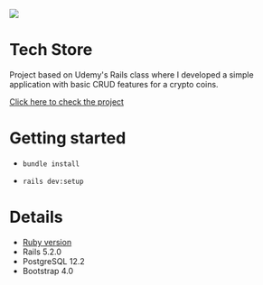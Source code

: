 ![](https://i.ya-webdesign.com/images/crypto-coin-png-5.png)
# Tech Store
Project based on Udemy's Rails class where I developed a simple application with basic CRUD features for a crypto coins.

[Click here to check the project](http://my-cryptowallet.herokuapp.com/)

# Getting started
- `bundle install`

- `rails dev:setup`

# Details
- [Ruby version](https://github.com/ayrtonaoki/crypto_wallet/blob/master/.ruby-version)
- Rails 5.2.0
- PostgreSQL 12.2
- Bootstrap 4.0
